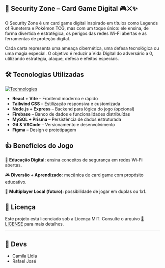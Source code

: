## 🔐 Security Zone – Card Game Digital 🎮⚔️✨

O Security Zone é um card game digital inspirado em títulos como Legends of Runeterra e Pokémon TCG, mas com um toque único: ele ensina, de forma divertida e estratégica, os perigos das redes Wi-Fi abertas e as ferramentas de proteção digital.

Cada carta representa uma ameaça cibernética, uma defesa tecnológica ou uma magia especial. O objetivo é reduzir a Vida Digital do adversário a 0, utilizando estratégia, ataque, defesa e efeitos especiais.

## 🛠️ Tecnologias Utilizadas

[![Technologies](https://skillicons.dev/icons?i=react,js,html,css,tailwind,nodejs,express,mysql,prisma,figma,git,vscode,vite,firebase,websocket)](https://skillicons.dev)

- **React + Vite** – Frontend moderno e rápido  
- **Tailwind CSS** – Estilização responsiva e customizada  
- **Node.js + Express** – Backend para lógica do jogo (opcional)  
- **Firebase** – Banco de dados e funcionalidades distribuídas  
- **MySQL + Prisma** – Persistência de dados estruturada  
- **Git & VSCode** – Versionamento e desenvolvimento  
- **Figma** – Design e prototipagem  

## 👍 Benefícios do Jogo

🧠 **Educação Digital:** ensina conceitos de segurança em redes Wi-Fi abertas.

🎮 **Diversão + Aprendizado:** mecânica de card game com propósito educativo.

👥 **Multiplayer Local (futuro):** possibilidade de jogar em duplas ou 1x1.

## 📜 Licença

Este projeto está licenciado sob a Licença MIT. Consulte o arquivo [📜 LICENSE](LICENSE) para mais detalhes.

---

## 👥 Devs

- Camila Lídia  
- Rafael José
